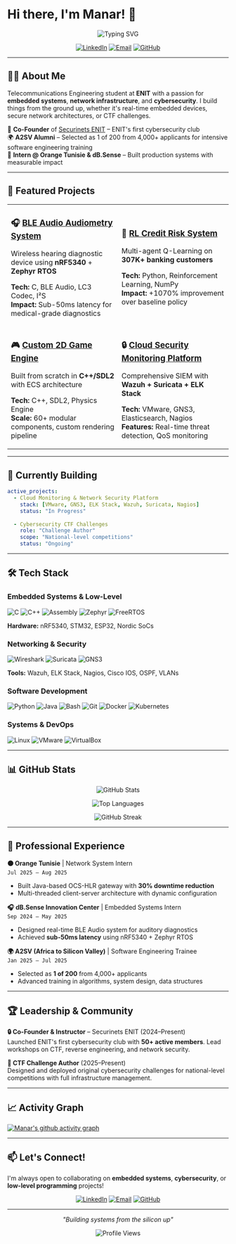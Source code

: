 # Hi there, I'm Manar! 👋

<div align="center">

![Typing SVG](https://readme-typing-svg.herokuapp.com?font=Fira+Code&pause=1000&color=2E9EF7&center=true&vCenter=true&width=435&lines=Embedded+Systems+Engineer;Network+Security+Enthusiast;CTF+Challenge+Designer;Low-Level+Programming+Lover)

[![LinkedIn](https://img.shields.io/badge/LinkedIn-0077B5?style=for-the-badge&logo=linkedin&logoColor=white)](https://www.linkedin.com/in/manar-mighri/)
[![Email](https://img.shields.io/badge/Email-D14836?style=for-the-badge&logo=gmail&logoColor=white)](mailto:mighrimanar11@gmail.com)
[![GitHub](https://img.shields.io/badge/GitHub-100000?style=for-the-badge&logo=github&logoColor=white)](https://github.com/mighri-manar)

</div>

---

## 👩‍💻 About Me

Telecommunications Engineering student at **ENIT** with a passion for **embedded systems**, **network infrastructure**, and **cybersecurity**. I build things from the ground up, whether it's real-time embedded devices, secure network architectures, or CTF challenges.

🎯 **Co-Founder** of [Securinets ENIT](https://github.com/securinets-enit) – ENIT's first cybersecurity club  
🌍 **A2SV Alumni** – Selected as 1 of 200 from 4,000+ applicants for intensive software engineering training  
🏢 **Intern @ Orange Tunisie & dB.Sense** – Built production systems with measurable impact

---

## 🚀 Featured Projects

<table>
<tr>
<td width="50%">

### 🎧 [BLE Audio Audiometry System](https://github.com/mighri-manar/BLE_HEADPHONES_FOR_AUDIOMETRY)
Wireless hearing diagnostic device using **nRF5340** + **Zephyr RTOS**

**Tech:** C, BLE Audio, LC3 Codec, I²S  
**Impact:** Sub-50ms latency for medical-grade diagnostics

</td>
<td width="50%">

### 🤖 [RL Credit Risk System](https://github.com/mighri-manar/Credit-Line-Adjuster---Reinforcement-Learning-)
Multi-agent Q-Learning on **307K+ banking customers**

**Tech:** Python, Reinforcement Learning, NumPy  
**Impact:** +1070% improvement over baseline policy

</td>
</tr>
<tr>
<td width="50%">

### 🎮 [Custom 2D Game Engine](https://github.com/mighri-manar/SDL2-project)
Built from scratch in **C++/SDL2** with ECS architecture

**Tech:** C++, SDL2, Physics Engine  
**Scale:** 60+ modular components, custom rendering pipeline

</td>
<td width="50%">

### 🔒 [Cloud Security Monitoring Platform](https://github.com/mighri-manar/cloud-monitoring)
Comprehensive SIEM with **Wazuh + Suricata + ELK Stack**

**Tech:** VMware, GNS3, Elasticsearch, Nagios  
**Features:** Real-time threat detection, QoS monitoring

</td>
</tr>
</table>

---

## 🌱 Currently Building

```yaml
active_projects:
  - Cloud Monitoring & Network Security Platform
    stack: [VMware, GNS3, ELK Stack, Wazuh, Suricata, Nagios]
    status: "In Progress"
  
  - Cybersecurity CTF Challenges
    role: "Challenge Author"
    scope: "National-level competitions"
    status: "Ongoing"
```

---

## 🛠️ Tech Stack

### Embedded Systems & Low-Level
![C](https://img.shields.io/badge/C-00599C?style=flat&logo=c&logoColor=white)
![C++](https://img.shields.io/badge/C++-00599C?style=flat&logo=c%2B%2B&logoColor=white)
![Assembly](https://img.shields.io/badge/Assembly-654FF0?style=flat&logo=assemblyscript&logoColor=white)
![Zephyr](https://img.shields.io/badge/Zephyr-0091BD?style=flat)
![FreeRTOS](https://img.shields.io/badge/FreeRTOS-green?style=flat)

**Hardware:** nRF5340, STM32, ESP32, Nordic SoCs

### Networking & Security
![Wireshark](https://img.shields.io/badge/Wireshark-1679A7?style=flat&logo=wireshark&logoColor=white)
![Suricata](https://img.shields.io/badge/Suricata-EF3B2D?style=flat)
![GNS3](https://img.shields.io/badge/GNS3-darkgreen?style=flat)

**Tools:** Wazuh, ELK Stack, Nagios, Cisco IOS, OSPF, VLANs

### Software Development
![Python](https://img.shields.io/badge/Python-3776AB?style=flat&logo=python&logoColor=white)
![Java](https://img.shields.io/badge/Java-ED8B00?style=flat&logo=openjdk&logoColor=white)
![Bash](https://img.shields.io/badge/Bash-4EAA25?style=flat&logo=gnu-bash&logoColor=white)
![Git](https://img.shields.io/badge/Git-F05032?style=flat&logo=git&logoColor=white)
![Docker](https://img.shields.io/badge/Docker-2496ED?style=flat&logo=docker&logoColor=white)
![Kubernetes](https://img.shields.io/badge/Kubernetes-326CE5?style=flat&logo=kubernetes&logoColor=white)

### Systems & DevOps
![Linux](https://img.shields.io/badge/Linux-FCC624?style=flat&logo=linux&logoColor=black)
![VMware](https://img.shields.io/badge/VMware-607078?style=flat&logo=vmware&logoColor=white)
![VirtualBox](https://img.shields.io/badge/VirtualBox-183A61?style=flat&logo=virtualbox&logoColor=white)

---

## 📊 GitHub Stats

<div align="center">

![GitHub Stats](https://github-readme-stats.vercel.app/api?username=mighri-manar&show_icons=true&theme=tokyonight&hide_border=true&count_private=true)

![Top Languages](https://github-readme-stats.vercel.app/api/top-langs/?username=mighri-manar&layout=compact&theme=tokyonight&hide_border=true)

![GitHub Streak](https://github-readme-streak-stats.herokuapp.com/?user=mighri-manar&theme=tokyonight&hide_border=true)

</div>

---

## 💼 Professional Experience

**🟠 Orange Tunisie** | Network System Intern  
`Jul 2025 – Aug 2025`  
- Built Java-based OCS-HLR gateway with **30% downtime reduction**
- Multi-threaded client-server architecture with dynamic configuration

**🎧 dB.Sense Innovation Center** | Embedded Systems Intern  
`Sep 2024 – May 2025`  
- Designed real-time BLE Audio system for auditory diagnostics
- Achieved **sub-50ms latency** using nRF5340 + Zephyr RTOS

**🌍 A2SV (Africa to Silicon Valley)** | Software Engineering Trainee  
`Jan 2025 – Jul 2025`  
- Selected as **1 of 200** from 4,000+ applicants
- Advanced training in algorithms, system design, data structures

---

## 🏆 Leadership & Community

**🔒 Co-Founder & Instructor** – Securinets ENIT (2024–Present)  
Launched ENIT's first cybersecurity club with **50+ active members**. Lead workshops on CTF, reverse engineering, and network security.

**🎯 CTF Challenge Author** (2025–Present)  
Designed and deployed original cybersecurity challenges for national-level competitions with full infrastructure management.

---

## 📈 Activity Graph

[![Manar's github activity graph](https://github-readme-activity-graph.vercel.app/graph?username=mighri-manar&theme=tokyo-night&hide_border=true)](https://github.com/mighri-manar)

---

## 📫 Let's Connect!

I'm always open to collaborating on **embedded systems**, **cybersecurity**, or **low-level programming** projects!

<div align="center">

[![LinkedIn](https://img.shields.io/badge/LinkedIn-0077B5?style=for-the-badge&logo=linkedin&logoColor=white)](https://www.linkedin.com/in/manar-mighri/)
[![Email](https://img.shields.io/badge/Email-D14836?style=for-the-badge&logo=gmail&logoColor=white)](mailto:mighrimanar11@gmail.com)
[![GitHub](https://img.shields.io/badge/GitHub-100000?style=for-the-badge&logo=github&logoColor=white)](https://github.com/mighri-manar)

</div>

---

<div align="center">

*"Building systems from the silicon up"*

![Profile Views](https://komarev.com/ghpvc/?username=mighri-manar&color=brightgreen&style=flat-square)

</div>
